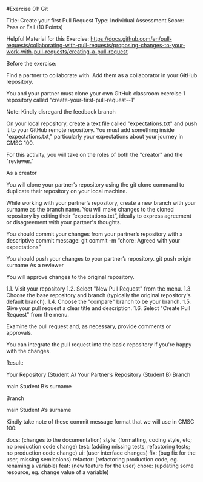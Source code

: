 #Exercise 01: Git

Title: Create your first Pull Request
Type: Individual Assessment
Score: Pass or Fail (10 Points)

Helpful Material for this Exercise: https://docs.github.com/en/pull-requests/collaborating-with-pull-requests/proposing-changes-to-your-work-with-pull-requests/creating-a-pull-request

Before the exercise:

Find a partner to collaborate with. Add them as a collaborator in your GitHub repository.

You and your partner must clone your own GitHub classroom exercise 1 repository called “create-your-first-pull-request-<surname>-1” 

Note: Kindly disregard the feedback branch

On your local repository, create a text file called "expectations.txt" and push it to your GitHub remote repository. You must add something inside "expectations.txt," particularly your expectations about your journey in CMSC 100.

For this activity, you will take on the roles of both the "creator" and the "reviewer."

As a creator

You will clone your partner’s repository using the git clone command to duplicate their repository on your local machine.

While working with your partner’s repository, create a new branch with your surname as the branch name. You will make changes to the cloned repository by editing their “expectations.txt”, ideally to express agreement or disagreement with your partner's thoughts.

You should commit your changes from your partner’s repository with a descriptive commit message:
	git commit -m “chore: Agreed with your expectations”

You should push your changes to your partner’s repository.
git push origin surname
As a reviewer

You will approve changes to the original repository.

1.1. Visit your repository 
1.2. Select "New Pull Request" from the menu.
1.3. Choose the base repository and branch (typically the original repository's default branch).
1.4. Choose the "compare" branch to be your branch.
1.5. Give your pull request a clear title and description.
1.6. Select "Create Pull Request" from the menu.

Examine the pull request and, as necessary, provide comments or approvals.

You can integrate the pull request into the basic repository if you're happy with the changes.

Result:

Your Repository (Student A)
Your Partner’s Repository (Student B)
Branch

main
Student B’s surname



Branch

main
Student A’s surname






Kindly take note of these commit message format that we will use in CMSC 100:

docs: (changes to the documentation)
style: (formatting, coding style, etc; no production code change)
test: (adding missing tests, refactoring tests; no production code change)
ui: (user interface changes)
fix: (bug fix for the user, missing semicolons)
refactor: (refactoring production code, eg. renaming a variable)
feat: (new feature for the user)
chore: (updating some resource, eg. change value of a variable)
